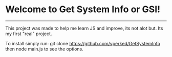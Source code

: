 # Welcome to Get System Info or GSI!
---
This project was made to help me learn JS and improve, its not alot but. Its my first "real" project. 


To install simply run:
git clone https://github.com/vperked/GetSystemInfo
then node main.js to see the options.